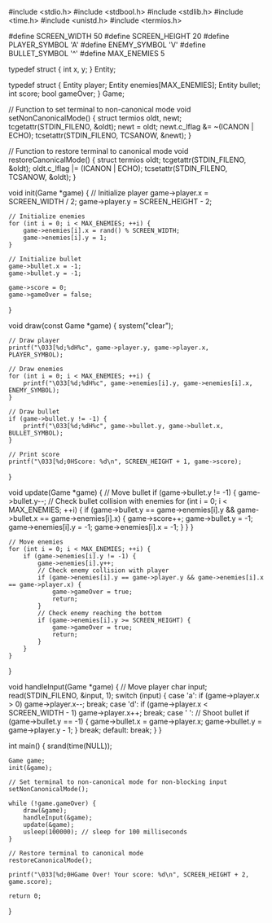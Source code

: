 #include <stdio.h>
#include <stdbool.h>
#include <stdlib.h>
#include <time.h>
#include <unistd.h>
#include <termios.h>

#define SCREEN_WIDTH 50
#define SCREEN_HEIGHT 20
#define PLAYER_SYMBOL 'A'
#define ENEMY_SYMBOL 'V'
#define BULLET_SYMBOL '^'
#define MAX_ENEMIES 5

typedef struct {
    int x, y;
} Entity;

typedef struct {
    Entity player;
    Entity enemies[MAX_ENEMIES];
    Entity bullet;
    int score;
    bool gameOver;
} Game;

// Function to set terminal to non-canonical mode
void setNonCanonicalMode() {
    struct termios oldt, newt;
    tcgetattr(STDIN_FILENO, &oldt);
    newt = oldt;
    newt.c_lflag &= ~(ICANON | ECHO);
    tcsetattr(STDIN_FILENO, TCSANOW, &newt);
}

// Function to restore terminal to canonical mode
void restoreCanonicalMode() {
    struct termios oldt;
    tcgetattr(STDIN_FILENO, &oldt);
    oldt.c_lflag |= (ICANON | ECHO);
    tcsetattr(STDIN_FILENO, TCSANOW, &oldt);
}

void init(Game *game) {
    // Initialize player
    game->player.x = SCREEN_WIDTH / 2;
    game->player.y = SCREEN_HEIGHT - 2;

    // Initialize enemies
    for (int i = 0; i < MAX_ENEMIES; ++i) {
        game->enemies[i].x = rand() % SCREEN_WIDTH;
        game->enemies[i].y = 1;
    }

    // Initialize bullet
    game->bullet.x = -1;
    game->bullet.y = -1;

    game->score = 0;
    game->gameOver = false;
}

void draw(const Game *game) {
    system("clear");

    // Draw player
    printf("\033[%d;%dH%c", game->player.y, game->player.x, PLAYER_SYMBOL);

    // Draw enemies
    for (int i = 0; i < MAX_ENEMIES; ++i) {
        printf("\033[%d;%dH%c", game->enemies[i].y, game->enemies[i].x, ENEMY_SYMBOL);
    }

    // Draw bullet
    if (game->bullet.y != -1) {
        printf("\033[%d;%dH%c", game->bullet.y, game->bullet.x, BULLET_SYMBOL);
    }

    // Print score
    printf("\033[%d;0HScore: %d\n", SCREEN_HEIGHT + 1, game->score);
}

void update(Game *game) {
    // Move bullet
    if (game->bullet.y != -1) {
        game->bullet.y--;
        // Check bullet collision with enemies
        for (int i = 0; i < MAX_ENEMIES; ++i) {
            if (game->bullet.y == game->enemies[i].y && game->bullet.x == game->enemies[i].x) {
                game->score++;
                game->bullet.y = -1;
                game->enemies[i].y = -1;
                game->enemies[i].x = -1;
            }
        }
    }

    // Move enemies
    for (int i = 0; i < MAX_ENEMIES; ++i) {
        if (game->enemies[i].y != -1) {
            game->enemies[i].y++;
            // Check enemy collision with player
            if (game->enemies[i].y == game->player.y && game->enemies[i].x == game->player.x) {
                game->gameOver = true;
                return;
            }
            // Check enemy reaching the bottom
            if (game->enemies[i].y >= SCREEN_HEIGHT) {
                game->gameOver = true;
                return;
            }
        }
    }
}

void handleInput(Game *game) {
    // Move player
    char input;
    read(STDIN_FILENO, &input, 1);
    switch (input) {
        case 'a':
            if (game->player.x > 0)
                game->player.x--;
            break;
        case 'd':
            if (game->player.x < SCREEN_WIDTH - 1)
                game->player.x++;
            break;
        case ' ':
            // Shoot bullet
            if (game->bullet.y == -1) {
                game->bullet.x = game->player.x;
                game->bullet.y = game->player.y - 1;
            }
            break;
        default:
            break;
    }
}

int main() {
    srand(time(NULL));

    Game game;
    init(&game);

    // Set terminal to non-canonical mode for non-blocking input
    setNonCanonicalMode();

    while (!game.gameOver) {
        draw(&game);
        handleInput(&game);
        update(&game);
        usleep(100000); // sleep for 100 milliseconds
    }

    // Restore terminal to canonical mode
    restoreCanonicalMode();

    printf("\033[%d;0HGame Over! Your score: %d\n", SCREEN_HEIGHT + 2, game.score);

    return 0;
}
